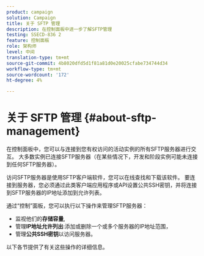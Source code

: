 ```yaml
---
product: campaign
solution: Campaign
title: 关于 SFTP 管理
description: 在控制面板中进一步了解SFTP管理
testing: SSECD-836 2
feature: 控制面板
role: 架构师
level: 中间
translation-type: tm+mt
source-git-commit: 4b8020dfd5d1f81a81d0e20025cfabe734744d34
workflow-type: tm+mt
source-wordcount: '172'
ht-degree: 4%

---
```



# 关于 SFTP 管理 {#about-sftp-management}

在控制面板中，您可以与连接到您有权访问的活动实例的所有SFTP服务器进行交互。 大多数实例已连接SFTP服务器（在某些情况下，开发和阶段实例可能未连接到任何SFTP服务器）。

访问SFTP服务器是使用SFTP客户端软件，您可以在线查找和下载该软件。 要连接到服务器，您必须通过此类客户端应用程序或API设置公共SSH密钥，并将连接到SFTP服务器的IP地址添加到允许列表。

通过“控制”面板，您可以执行以下操作来管理SFTP服务器：

* 监视他们的&#x200B;**存储容量**,
* 管理&#x200B;**IP地址允许列出**:添加或删除一个或多个服务器的IP地址范围，
* 管理&#x200B;**公共SSH密钥**&#x200B;以访问服务器。

以下各节提供了有关这些操作的详细信息。

